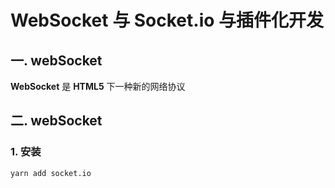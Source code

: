 # WebSocket 与 Socket.io 与插件化开发

## 一. webSocket

**WebSocket** 是 **HTML5** 下一种新的网络协议

## 二. webSocket

### 1. 安装

```sh
yarn add socket.io

```
